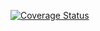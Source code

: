 <a href='https://coveralls.io/github/rshafer1328/rpn?branch=master'><img src='https://coveralls.io/repos/github/rshafer1328/rpn/badge.svg?branch=master' alt='Coverage Status' /></a>



